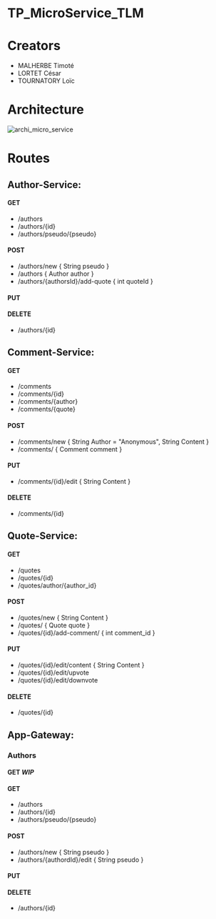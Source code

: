 # TP_MicroService_TLM

# Creators

* MALHERBE Timoté
* LORTET César
* TOURNATORY Loïc
                
# Architecture
![archi_micro_service](https://external-content.duckduckgo.com/iu/?u=https%3A%2F%2Fwww.thoughtco.com%2Fthmb%2Fs-sGgR7zQSq2tZlZMlD7uuY81Gk%3D%2F7360x4912%2Ffilters%3Afill(auto%2C1)%2Fhappy-red-panda-171399380-5b574325c9e77c005b690b41.jpg&f=1&nofb=1)

# Routes
## Author-Service:
#### GET
- /authors
- /authors/{id}
- /authors/pseudo/{pseudo}
#### POST
- /authors/new
{ String pseudo }
- /authors
{ Author author }
- /authors/{authorsId}/add-quote
{ int quoteId }
#### PUT
#### DELETE
- /authors/{id}

## Comment-Service: 
#### GET
- /comments
- /comments/{id}
- /comments/{author}
- /comments/{quote}
#### POST
- /comments/new
{ String Author = "Anonymous", String Content }
- /comments/
{ Comment comment }
#### PUT
- /comments/{id}/edit
{ String Content }
#### DELETE
- /comments/{id}

## Quote-Service:
#### GET
- /quotes
- /quotes/{id}
- /quotes/author/{author_id}
#### POST
- /quotes/new
{ String Content }
- /quotes/
{ Quote quote }
- /quotes/{id}/add-comment/
{ int comment_id }
#### PUT
- /quotes/{id}/edit/content
{ String Content }
- /quotes/{id}/edit/upvote
- /quotes/{id}/edit/downvote
#### DELETE
- /quotes/{id}

## App-Gateway:
### Authors
#### GET ***WIP***
#### GET
- /authors
- /authors/{id}
- /authors/pseudo/{pseudo}
#### POST
- /authors/new
{ String pseudo }
- /authors/{authordId}/edit
{ String pseudo }
#### PUT
#### DELETE
- /authors/{id}

